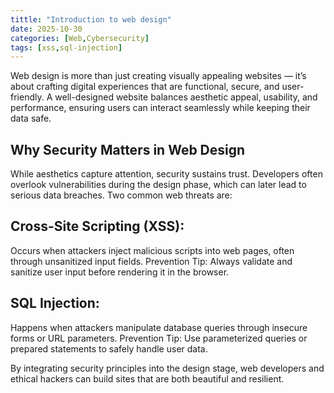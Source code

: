 ```yaml
---
tittle: "Introduction to web design"
date: 2025-10-30 
categories: [Web,Cybersecurity]
tags: [xss,sql-injection]
---
```


Web design is more than just creating visually appealing websites — it’s about crafting digital experiences that are functional, secure, and user-friendly. A well-designed website balances aesthetic appeal, usability, and performance, ensuring users can interact seamlessly while keeping their data safe.

## Why Security Matters in Web Design
While aesthetics capture attention, security sustains trust. Developers often overlook vulnerabilities during the design phase, which can later lead to serious data breaches. Two common web threats are:
## Cross-Site Scripting (XSS): 
Occurs when attackers inject malicious scripts into web pages, often through unsanitized input fields.
Prevention Tip: Always validate and sanitize user input before rendering it in the browser.

## SQL Injection:
Happens when attackers manipulate database queries through insecure forms or URL parameters.
Prevention Tip: Use parameterized queries or prepared statements to safely handle user data.

By integrating security principles into the design stage, web developers and ethical hackers can build sites that are both beautiful and resilient.
